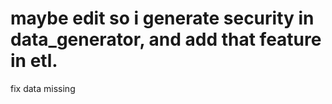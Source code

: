 # maybe edit so i generate security in data_generator, and add that feature in etl.

fix data missing

